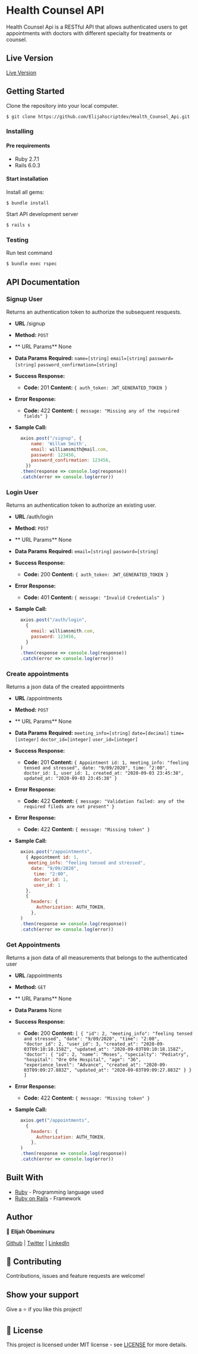 # Health Counsel API

Health Counsel Api is a RESTful API that allows authenticated users to get appointments with doctors with different specialty for treatments or counsel.

<!-- ## Database ERD

![Screenshot of the ERD](images/Final-Capstone-ERD.png) -->

## Live Version

[Live Version](https://healthcounsel-api.herokuapp.com/)

## Getting Started

Clone the repository into your local computer.

```
$ git clone https://github.com/Elijahscriptdev/Health_Counsel_Api.git
```

### Installing

#### Pre requirements

* Ruby 2.7.1
* Rails 6.0.3

#### Start installation

Install all gems:

```
$ bundle install
```

Start API development server

```
$ rails s
```

### Testing

Run test command

```
$ bundle exec rspec
```


## API Documentation

### Signup User
  Returns an authentication token to authorize the subsequent resquests.

* **URL**
  /signup

* **Method:**
  `POST`

* ** URL Params**
  None
 
 * **Data Params**
   **Required:**
   `name=[string]` `email=[string]` `password=[string]` `password_confirmation=[string]`

* **Success Response:**
  * **Code:** 201
	  **Content:** `{ auth_token: JWT_GENERATED_TOKEN }`

* **Error Response:**
  * **Code:** 422
    **Content:** `{ message: "Missing any of the required fields" }`

* **Sample Call:**
  ```javascript
	axios.post("/signup", {
	    name: 'Willam Smith',
	    email: williamsmith@mail.com,
	    password: 123456,
	    password_confirmation: 123456,
	  })
    .then(response => console.log(response))
    .catch(error => console.log(error))
  ```

### Login User
  Returns an authentication token to authorize an existing user.

* **URL**
  /auth/login
* **Method:**
  `POST`

* ** URL Params**
  None
 
 * **Data Params**
   **Required:**
   `email=[string]` `password=[string]`

* **Success Response:**
  * **Code:** 200
	  **Content:** `{ auth_token: JWT_GENERATED_TOKEN }`

* **Error Response:**
  * **Code:** 401
    **Content:** `{ message: "Invalid Credentials" }`

* **Sample Call:**
  ```javascript
	axios.post("/auth/login",
	  {
	    email: williamsmith.com,
	    password: 123456,
	  }
    )
    .then(response => console.log(response))
    .catch(error => console.log(error))
  ```

### Create appointments
  Returns a json data of the created appointments

* **URL**
  /appointments
* **Method:**
  `POST`

* ** URL Params**
  None
 
 * **Data Params**
   **Required:**
   `meeting_info=[string]` `date=[decimal]` `time=[integer]` `doctor_id=[integer]` `user_id=[integer]`

* **Success Response:**
  * **Code:** 201
	  **Content:** `{ Appointment id: 1, meeting_info: "feeling tensed and stressed", date: "9/09/2020", time: "2:00", doctor_id: 1, user_id: 1, created_at: "2020-09-03 23:45:38", updated_at: "2020-09-03 23:45:38" }`

* **Error Response:**
  * **Code:** 422
    **Content:** `{ message: "Validation failed: any of the required fileds are not present" }`
    
* **Error Response:**
  * **Code:** 422
    **Content:** `{ message: "Missing token" }`

* **Sample Call:**
  ```javascript
	axios.post("/appointments",
	  { Appointment id: 1,
       meeting_info: "feeling tensed and stressed",
        date: "9/09/2020",
         time: "2:00", 
         doctor_id: 1, 
         user_id: 1
      },
	  {
	    headers: {
	      Authorization: AUTH_TOKEN,
	    },
    )
    .then(response => console.log(response))
    .catch(error => console.log(error))

### Get Appointments
  Returns a json data of all measurements that belongs to the authenticated user

* **URL**
  /appointments
* **Method:**
  `GET`

* ** URL Params**
  None
 
 * **Data Params**
  None

* **Success Response:**
  * **Code:** 200
	  **Content:** `[
    {
        "id": 2,
        "meeting_info": "feeling tensed and stressed",
        "date": "9/09/2020",
        "time": "2:00",
        "doctor_id": 2,
        "user_id": 3,
        "created_at": "2020-09-03T09:10:18.158Z",
        "updated_at": "2020-09-03T09:10:18.158Z",
        "doctor": {
            "id": 2,
            "name": "Moses",
            "specialty": "Pediatry",
            "hospital": "Ore Ofe Hospital",
            "age": "36",
            "experience_level": "Advance",
            "created_at": "2020-09-03T09:09:27.883Z",
            "updated_at": "2020-09-03T09:09:27.883Z"
        }
    }
]	  `

* **Error Response:**
  * **Code:** 422
    **Content:** `{ message: "Missing token" }`

* **Sample Call:**
  ```javascript
	axios.get("/appointments",
	  {
	    headers: {
	      Authorization: AUTH_TOKEN,
	    },
    )
    .then(response => console.log(response))
    .catch(error => console.log(error))
  ```
<!-- 
### Get Appointments
  Returns a json data of a specific measurement

* **URL**
  /appointments/:id
* **Method:**
  `GET`

* ** URL Params**
   **Required:**
   `id=[integer]`
 
 * **Data Params**
	None

* **Success Response:**
  * **Code:** 200
	  **Content:** `{ id: 1, user_id: 1, measurement_type_id: 1 value: 10.0, created_at: 01/01/1979 }`

* **Error Response:**
  * **Code:** 404
    **Content:** `{ message: "Couldn't find Measurement with 'id'=ID" }`
 
* **Sample Call:**
  ```javascript
	axios.get("/appointments/:id",
	  {
	    headers: {
	      Authorization: AUTH_TOKEN,
	    },
    )
    .then(response => console.log(response))
    .catch(error => console.log(error))

### Delete Measurement
  Returns a json data of a specific measurement

* **URL**
  /measurements/:id
* **Method:**
  `DELETE`

* ** URL Params**
   **Required:**
   `id=[integer]`
 
 * **Data Params**
	None

* **Success Response:**
  * **Code:** 204
	  **Content:** `empty`

* **Error Response:**
  * **Code:** 404
    **Content:** `{ message: "Couldn't find Measurement with 'id'=ID" }`
 
* **Sample Call:**
  ```javascript
	axios.delete("/measurements/:id",
	  {
	    headers: {
	      Authorization: AUTH_TOKEN,
	    },
    )
    .then(response => console.log(response))
    .catch(error => console.log(error)) -->



## Built With

* [Ruby](https://www.ruby-lang.org/en/) - Programming language used
* [Ruby on Rails](https://rubyonrails.org/) - Framework

## Author

👤 **Elijah Obominuru**

[Github](https://github.com/Elijahscriptdev) | [Twitter](https://twitter.com/ElijahObominuru) | [LinkedIn](https://www.linkedin.com/in/elijah-obominuru-0b730b143/)


## 🤝 Contributing

Contributions, issues and feature requests are welcome!

## Show your support

Give a ⭐️ if you like this project!

## 📝 License

This project is licensed under MIT license - see [LICENSE](/LICENSE) for more details.
